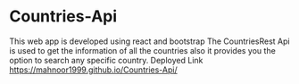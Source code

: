 # Countries-Api
This web app is developed using react and bootstrap
The CountriesRest Api is used to get the information of all the countries also it provides you the option to search any specific country.
Deployed Link
https://mahnoor1999.github.io/Countries-Api/
